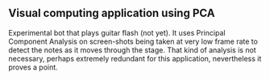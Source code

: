 ## Visual computing application using PCA

Experimental bot that plays guitar flash (not yet). It uses Principal Component Analysis on screen-shots being taken at very low frame rate to detect the notes as it moves through the stage. 
That kind of analysis is not necessary, perhaps extremely redundant for this application, nevertheless it proves a point.

